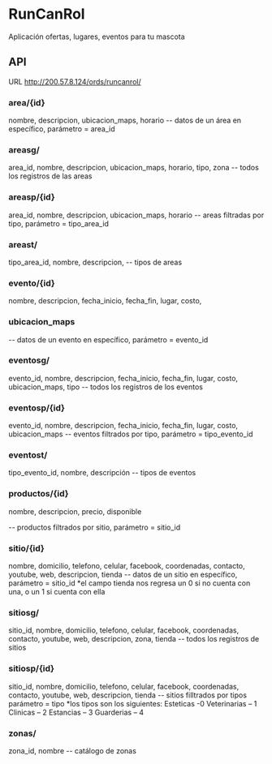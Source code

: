 # RunCanRol
Aplicación ofertas, lugares, eventos para tu mascota

## API
URL http://200.57.8.124/ords/runcanrol/

### area/{id}
nombre,
descripcion,
ubicacion_maps,
horario
-- datos de un área en específico, parámetro = area_id

### areasg/
area_id,
nombre,
descripcion,
ubicacion_maps,
horario,
tipo,
zona
-- todos los registros de las areas

### areasp/{id}
area_id,
nombre,
descripcion,
ubicacion_maps,
horario
-- areas filtradas por tipo, parámetro = tipo_area_id

### areast/
tipo_area_id,
nombre,
descripcion,
-- tipos de areas

### evento/{id}
nombre,
descripcion,
fecha_inicio,
fecha_fin,
lugar,
costo,

### ubicacion_maps
-- datos de un evento en específico, parámetro = evento_id

### eventosg/
evento_id,
nombre,
descripcion,
fecha_inicio,
fecha_fin,
lugar,
costo,
ubicacion_maps,
tipo
-- todos los registros de los eventos

### eventosp/{id}
evento_id,
nombre,
descripcion,
fecha_inicio,
fecha_fin,
lugar,
costo,
ubicacion_maps
-- eventos filtrados por tipo, parámetro = tipo_evento_id

### eventost/
tipo_evento_id,
nombre,
descripción
-- tipos de eventos

### productos/{id}
nombre,
descripcion,
precio,
disponible

-- productos filtrados por sitio, parámetro = sitio_id

### sitio/{id}
nombre,
domicilio,
telefono,
celular,
facebook,
coordenadas,
contacto,
youtube,
web,
descripcion,
tienda
-- datos de un sitio en específico, parámetro = sitio_id
*el campo tienda nos regresa un 0 si no cuenta con una, o un 1 si
cuenta con ella

### sitiosg/
sitio_id,
nombre,
domicilio,
telefono,
celular,
facebook,
coordenadas,
contacto,
youtube,
web,
descripcion,
zona,
tienda
-- todos los registros de sitios

### sitiosp/{id}
sitio_id,
nombre,
domicilio,
telefono,
celular,
facebook,
coordenadas,
contacto,
youtube,
web,
descripcion,
tienda
-- sitios filltrados por tipos parámetro = tipo
*los tipos son los siguientes:
Esteticas -0
Veterinarias – 1
Clinicas – 2
Estancias – 3
Guarderias – 4

### zonas/
zona_id,
nombre
-- catálogo de zonas